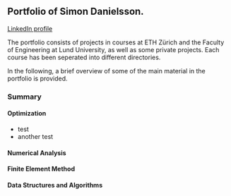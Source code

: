 ## Portfolio of Simon Danielsson.

[LinkedIn profile](https://www.linkedin.com/in/simon-danielsson-527b7b215/)

The portfolio consists of projects in courses at ETH Zürich and the Faculty of Engineering at Lund University, as well as some private projects. Each course has been seperated into different directories.

In the following, a brief overview of some of the main material in the portfolio is provided.


### Summary 

#### Optimization 

- test 
- another test 

#### Numerical Analysis

#### Finite Element Method

#### Data Structures and Algorithms


